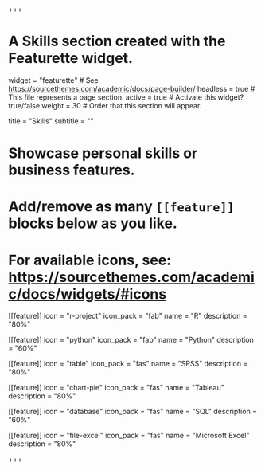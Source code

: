 +++
# A Skills section created with the Featurette widget.
widget = "featurette"  # See https://sourcethemes.com/academic/docs/page-builder/
headless = true  # This file represents a page section.
active = true  # Activate this widget? true/false
weight = 30  # Order that this section will appear.

title = "Skills"
subtitle = ""

# Showcase personal skills or business features.
# 
# Add/remove as many `[[feature]]` blocks below as you like.
# 
# For available icons, see: https://sourcethemes.com/academic/docs/widgets/#icons

[[feature]]
  icon = "r-project"
  icon_pack = "fab"
  name = "R"
  description = "80%"

[[feature]]
  icon = "python"
  icon_pack = "fab"
  name = "Python"
  description = "60%"

[[feature]]
  icon = "table"
  icon_pack = "fas"
  name = "SPSS"
  description = "80%"  

[[feature]]
  icon = "chart-pie"
  icon_pack = "fas"
  name = "Tableau"
  description = "80%"  

[[feature]]
  icon = "database"
  icon_pack = "fas"
  name = "SQL"
  description = "60%"
  
[[feature]]
  icon = "file-excel"
  icon_pack = "fas"
  name = "Microsoft Excel"
  description = "80%"  
  
+++
